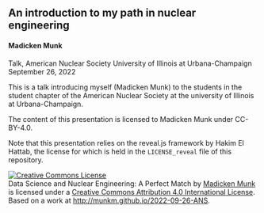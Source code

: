 ## An introduction to my path in nuclear engineering
#### Madicken Munk

Talk, American Nuclear Society
University of Illinois at Urbana-Champaign
September 26, 2022

This is a talk introducing myself (Madicken Munk) to the students in the
student chapter of the American Nuclear Society at the 
university of Illinois at Urbana-Champaign.

The content of this presentation is licensed to Madicken Munk under CC-BY-4.0.

Note that this presentation relies on the reveal.js framework by Hakim El
Hattab, the license for which is held in the `LICENSE_reveal` file of this
repository.

<a rel="license" href="http://creativecommons.org/licenses/by/4.0/"><img alt="Creative Commons License" style="border-width:0" src="https://i.creativecommons.org/l/by/4.0/88x31.png" /></a><br /><span xmlns:dct="http://purl.org/dc/terms/" property="dct:title">Data Science and Nuclear Engineering: A Perfect Match</span> by <a xmlns:cc="http://creativecommons.org/ns#" href="http://munkm.github.io" property="cc:attributionName" rel="cc:attributionURL">Madicken Munk</a> is licensed under a <a rel="license" href="http://creativecommons.org/licenses/by/4.0/">Creative Commons Attribution 4.0 International License</a>.<br />Based on a work at <a xmlns:dct="http://purl.org/dc/terms/" href="http://munkm.github.io/2022-09-26-ANS" rel="dct:source">http://munkm.github.io/2022-09-26-ANS</a>.
